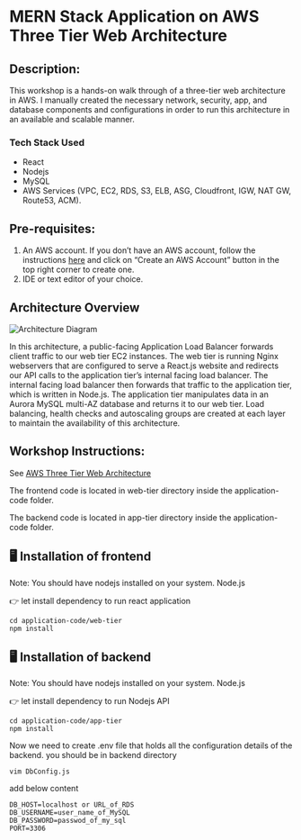 # MERN Stack Application on AWS Three Tier Web Architecture 

## Description: 
This workshop is a hands-on walk through of a three-tier web architecture in AWS. I manually created the necessary network, security, app, and database components and configurations in order to run this architecture in an available and scalable manner.

### Tech Stack Used 
* React
* Nodejs
* MySQL
* AWS Services (VPC, EC2, RDS, S3, ELB, ASG, Cloudfront, IGW, NAT GW, Route53, ACM).  

## Pre-requisites:
1. An AWS account. If you don’t have an AWS account, follow the instructions [here](https://aws.amazon.com/console/) and
click on “Create an AWS Account” button in the top right corner to create one.
1. IDE or text editor of your choice.

## Architecture Overview
![Architecture Diagram](https://github.com/aws-samples/aws-three-tier-web-architecture-workshop/blob/main/application-code/web-tier/src/assets/3TierArch.png)

In this architecture, a public-facing Application Load Balancer forwards client traffic to our web tier EC2 instances. The web tier is running Nginx webservers that are configured to serve a React.js website and redirects our API calls to the application tier’s internal facing load balancer. The internal facing load balancer then forwards that traffic to the application tier, which is written in Node.js. The application tier manipulates data in an Aurora MySQL multi-AZ database and returns it to our web tier. Load balancing, health checks and autoscaling groups are created at each layer to maintain the availability of this architecture.

## Workshop Instructions:

See [AWS Three Tier Web Architecture](https://catalog.us-east-1.prod.workshops.aws/workshops/85cd2bb2-7f79-4e96-bdee-8078e469752a/en-US)




The frontend code is located in web-tier directory inside the application-code folder.

The backend code is located in app-tier directory inside the application-code folder.

## 🖥️ Installation of frontend

Note: You should have nodejs installed on your system. Node.js

👉 let install dependency to run react application

    cd application-code/web-tier
    npm install



## 🖥️ ️Installation of backend

Note: You should have nodejs installed on your system. Node.js

👉 let install dependency to run Nodejs API

    cd application-code/app-tier
    npm install

Now we need to create .env file that holds all the configuration details of the backend. you should be in backend directory

    vim DbConfig.js

add below content

    DB_HOST=localhost or URL_of_RDS
    DB_USERNAME=user_name_of_MySQL
    DB_PASSWORD=passwod_of_my_sql
    PORT=3306


